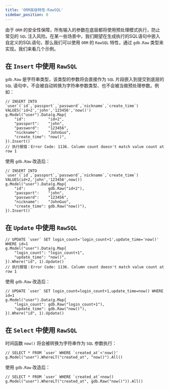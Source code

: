 ```yaml
---
title: 'ORM高级特性-RawSQL'
sidebar_position: 0
---
```


由于 `ORM` 的安全性保障，所有输入的参数在底层都将使用预处理模式执行，防止常见的 `SQL` 注入风险。在某一些场景中，我们期望在生成执行的SQL语句中嵌入自定义的SQL语句，那么我们可以使用 `ORM` 的 `RawSQL` 特性，通过 `gdb.Raw` 类型来实现。我们来看几个示例。

## 在 `Insert` 中使用 `RawSQL`

`gdb.Raw` 是字符串类型，该类型的参数将会直接作为 `SQL` 片段嵌入到提交到底层的 `SQL` 语句中，不会被自动转换为字符串参数类型、也不会被当做预处理参数。例如：

```
// INSERT INTO `user`(`id`,`passport`,`password`,`nickname`,`create_time`) VALUES('id+2','john','123456','now()')
g.Model("user").Data(g.Map{
	"id":          "id+2",
	"passport":    "john",
	"password":    "123456",
	"nickname":    "JohnGuo",
	"create_time": "now()",
}).Insert()
// 执行报错：Error Code: 1136. Column count doesn't match value count at row 1
```

使用 `gdb.Raw` 改造后：

```
// INSERT INTO `user`(`id`,`passport`,`password`,`nickname`,`create_time`) VALUES(id+2,'john','123456',now())
g.Model("user").Data(g.Map{
	"id":          gdb.Raw("id+2"),
	"passport":    "john",
	"password":    "123456",
	"nickname":    "JohnGuo",
	"create_time": gdb.Raw("now()"),
}).Insert()
```

## 在 `Update` 中使用 `RawSQL`

```
// UPDATE `user` SET login_count='login_count+1',update_time='now()' WHERE id=1
g.Model("user").Data(g.Map{
    "login_count": "login_count+1",
    "update_time": "now()",
}).Where("id", 1).Update()
// 执行报错：Error Code: 1136. Column count doesn't match value count at row 1
```

使用 `gdb.Raw` 改造后：

```
// UPDATE `user` SET login_count=login_count+1,update_time=now() WHERE id=1
g.Model("user").Data(g.Map{
    "login_count": gdb.Raw("login_count+1"),
    "update_time": gdb.Raw("now()"),
}).Where("id", 1).Update()
```

## 在 `Select` 中使用 `RawSQL`

时间函数 `now()` 将会被转换为字符串作为 `SQL` 参数执行：

```
// SELECT * FROM `user` WHERE `created_at`<'now()'
g.Model("user").WhereLT("created_at", "now()").All()
```

使用 `gdb.Raw` 改造后：

```
// SELECT * FROM `user` WHERE `created_at`<now()
g.Model("user").WhereLT("created_at", gdb.Raw("now()")).All()
```